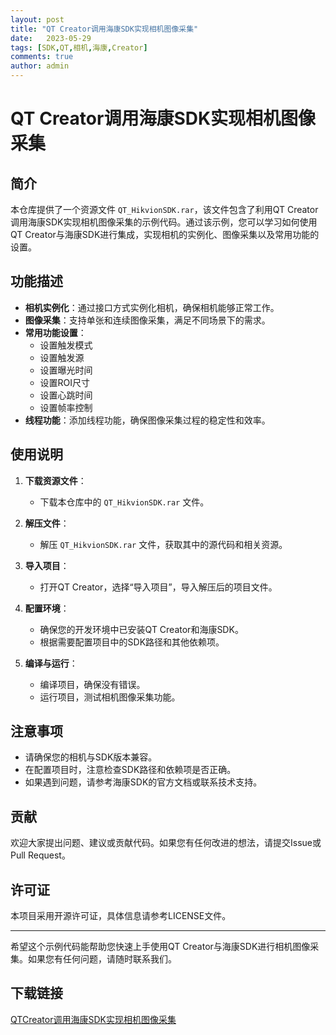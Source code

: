 ```yaml
---
layout: post
title: "QT Creator调用海康SDK实现相机图像采集"
date:   2023-05-29
tags: [SDK,QT,相机,海康,Creator]
comments: true
author: admin
---
```

# QT Creator调用海康SDK实现相机图像采集

## 简介

本仓库提供了一个资源文件 `QT_HikvionSDK.rar`，该文件包含了利用QT Creator调用海康SDK实现相机图像采集的示例代码。通过该示例，您可以学习如何使用QT Creator与海康SDK进行集成，实现相机的实例化、图像采集以及常用功能的设置。

## 功能描述

- **相机实例化**：通过接口方式实例化相机，确保相机能够正常工作。
- **图像采集**：支持单张和连续图像采集，满足不同场景下的需求。
- **常用功能设置**：
  - 设置触发模式
  - 设置触发源
  - 设置曝光时间
  - 设置ROI尺寸
  - 设置心跳时间
  - 设置帧率控制
- **线程功能**：添加线程功能，确保图像采集过程的稳定性和效率。

## 使用说明

1. **下载资源文件**：
   - 下载本仓库中的 `QT_HikvionSDK.rar` 文件。

2. **解压文件**：
   - 解压 `QT_HikvionSDK.rar` 文件，获取其中的源代码和相关资源。

3. **导入项目**：
   - 打开QT Creator，选择“导入项目”，导入解压后的项目文件。

4. **配置环境**：
   - 确保您的开发环境中已安装QT Creator和海康SDK。
   - 根据需要配置项目中的SDK路径和其他依赖项。

5. **编译与运行**：
   - 编译项目，确保没有错误。
   - 运行项目，测试相机图像采集功能。

## 注意事项

- 请确保您的相机与SDK版本兼容。
- 在配置项目时，注意检查SDK路径和依赖项是否正确。
- 如果遇到问题，请参考海康SDK的官方文档或联系技术支持。

## 贡献

欢迎大家提出问题、建议或贡献代码。如果您有任何改进的想法，请提交Issue或Pull Request。

## 许可证

本项目采用开源许可证，具体信息请参考LICENSE文件。

---

希望这个示例代码能帮助您快速上手使用QT Creator与海康SDK进行相机图像采集。如果您有任何问题，请随时联系我们。

## 下载链接

[QTCreator调用海康SDK实现相机图像采集](https://pan.quark.cn/s/4bae86cef9ea)